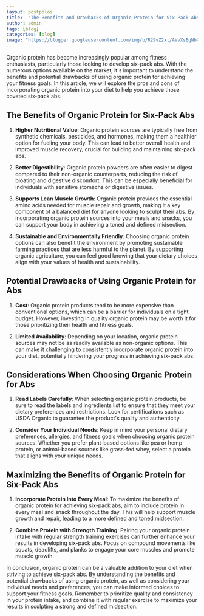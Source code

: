 ```yaml
---
layout: postpolos
title:  "The Benefits and Drawbacks of Organic Protein for Six-Pack Abs"
author: admin
tags: [blog]
categories: [blog]
image: "https://blogger.googleusercontent.com/img/b/R29vZ2xl/AVvXsEgNbXyZJt3HJGuxdosjDkyjA1H99NR7kNzJfkxMRjfBEehLyMcqTunt8EG28eqNIYCQDCzRg0iR2cXynGyVcFlSS_kQU1ZSNJe0KHBTWWJ7VQthuez12siUAtnNX3A-lno2g5KR9uJ2KgbTPIlZrVNgEkpOMUNI41A9SV0qftcU4wT_DzP7BoNdZOJCtbQq/s1600/20240407_190109.jpg"
---
```


<p>Organic protein has become increasingly popular among fitness enthusiasts, particularly those looking to develop six-pack abs. With the numerous options available on the market, it's important to understand the benefits and potential drawbacks of using organic protein for achieving your fitness goals. In this article, we will explore the pros and cons of incorporating organic protein into your diet to help you achieve those coveted six-pack abs.</p>
<h2>The Benefits of Organic Protein for Six-Pack Abs</h2>
<ol>
<li>
<p><strong>Higher Nutritional Value</strong>: Organic protein sources are typically free from synthetic chemicals, pesticides, and hormones, making them a healthier option for fueling your body. This can lead to better overall health and improved muscle recovery, crucial for building and maintaining six-pack abs.</p>
</li>
<li>
<p><strong>Better Digestibility</strong>: Organic protein powders are often easier to digest compared to their non-organic counterparts, reducing the risk of bloating and digestive discomfort. This can be especially beneficial for individuals with sensitive stomachs or digestive issues.</p>
</li>
<li>
<p><strong>Supports Lean Muscle Growth</strong>: Organic protein provides the essential amino acids needed for muscle repair and growth, making it a key component of a balanced diet for anyone looking to sculpt their abs. By incorporating organic protein sources into your meals and snacks, you can support your body in achieving a toned and defined midsection.</p>
</li>
<li>
<p><strong>Sustainable and Environmentally Friendly</strong>: Choosing organic protein options can also benefit the environment by promoting sustainable farming practices that are less harmful to the planet. By supporting organic agriculture, you can feel good knowing that your dietary choices align with your values of health and sustainability.</p>
</li>
</ol>
<h2>Potential Drawbacks of Using Organic Protein for Abs</h2>
<ol>
<li>
<p><strong>Cost</strong>: Organic protein products tend to be more expensive than conventional options, which can be a barrier for individuals on a tight budget. However, investing in quality organic protein may be worth it for those prioritizing their health and fitness goals.</p>
</li>
<li>
<p><strong>Limited Availability</strong>: Depending on your location, organic protein sources may not be as readily available as non-organic options. This can make it challenging to consistently incorporate organic protein into your diet, potentially hindering your progress in achieving six-pack abs.</p>
</li>
</ol>
<h2>Considerations When Choosing Organic Protein for Abs</h2>
<ol>
<li>
<p><strong>Read Labels Carefully</strong>: When selecting organic protein products, be sure to read the labels and ingredients list to ensure that they meet your dietary preferences and restrictions. Look for certifications such as USDA Organic to guarantee the product's quality and authenticity.</p>
</li>
<li>
<p><strong>Consider Your Individual Needs</strong>: Keep in mind your personal dietary preferences, allergies, and fitness goals when choosing organic protein sources. Whether you prefer plant-based options like pea or hemp protein, or animal-based sources like grass-fed whey, select a protein that aligns with your unique needs.</p>
</li>
</ol>
<h2>Maximizing the Benefits of Organic Protein for Six-Pack Abs</h2>
<ol>
<li>
<p><strong>Incorporate Protein Into Every Meal</strong>: To maximize the benefits of organic protein for achieving six-pack abs, aim to include protein in every meal and snack throughout the day. This will help support muscle growth and repair, leading to a more defined and toned midsection.</p>
</li>
<li>
<p><strong>Combine Protein with Strength Training</strong>: Pairing your organic protein intake with regular strength training exercises can further enhance your results in developing six-pack abs. Focus on compound movements like squats, deadlifts, and planks to engage your core muscles and promote muscle growth.</p>
</li>
</ol>
<p>In conclusion, organic protein can be a valuable addition to your diet when striving to achieve six-pack abs. By understanding the benefits and potential drawbacks of using organic protein, as well as considering your individual needs and preferences, you can make informed choices to support your fitness goals. Remember to prioritize quality and consistency in your protein intake, and combine it with regular exercise to maximize your results in sculpting a strong and defined midsection.</p>


